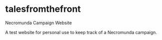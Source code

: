 # talesfromthefront
Necromunda Campaign Website

A test website for personal use to keep track of a Necromunda campaign.
